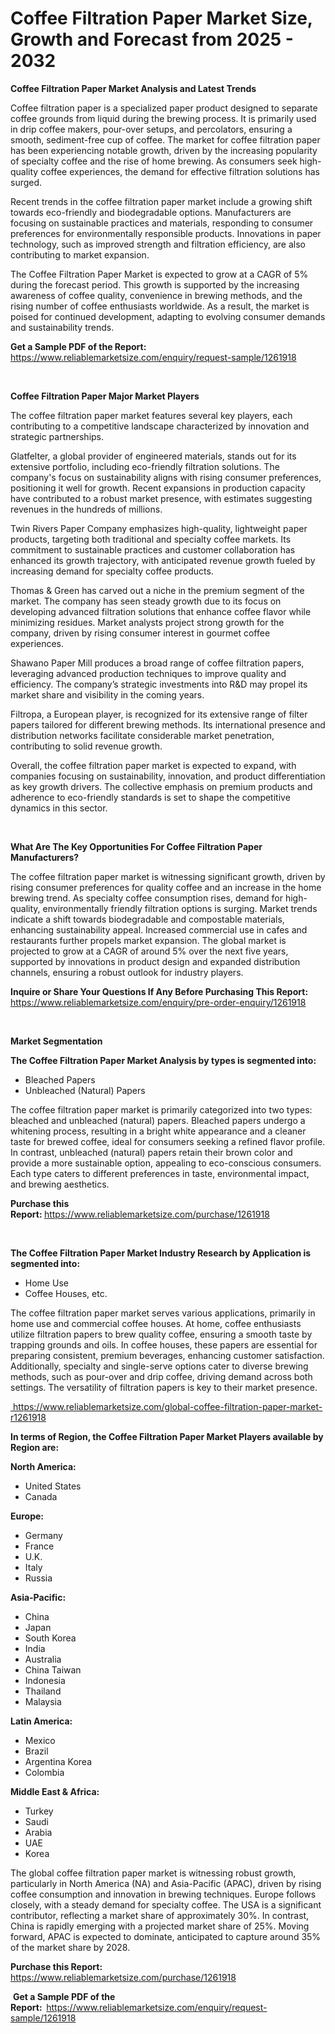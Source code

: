 <p><h1>Coffee Filtration Paper Market Size, Growth and Forecast from 2025 - 2032</h1></p><p><strong>Coffee Filtration Paper Market Analysis and Latest Trends</strong></p>
<p><p>Coffee filtration paper is a specialized paper product designed to separate coffee grounds from liquid during the brewing process. It is primarily used in drip coffee makers, pour-over setups, and percolators, ensuring a smooth, sediment-free cup of coffee. The market for coffee filtration paper has been experiencing notable growth, driven by the increasing popularity of specialty coffee and the rise of home brewing. As consumers seek high-quality coffee experiences, the demand for effective filtration solutions has surged.</p><p>Recent trends in the coffee filtration paper market include a growing shift towards eco-friendly and biodegradable options. Manufacturers are focusing on sustainable practices and materials, responding to consumer preferences for environmentally responsible products. Innovations in paper technology, such as improved strength and filtration efficiency, are also contributing to market expansion. </p><p>The Coffee Filtration Paper Market is expected to grow at a CAGR of 5% during the forecast period. This growth is supported by the increasing awareness of coffee quality, convenience in brewing methods, and the rising number of coffee enthusiasts worldwide. As a result, the market is poised for continued development, adapting to evolving consumer demands and sustainability trends.</p></p>
<p><strong>Get a Sample PDF of the Report:&nbsp;</strong> <a href="https://www.reliablemarketsize.com/enquiry/request-sample/1261918?utm_campaign=2988&utm_medium=2&utm_source=Github&utm_content=ia&utm_term=15042025&utm_id=coffee-filtration-paper">https://www.reliablemarketsize.com/enquiry/request-sample/1261918</a></p>
<p>&nbsp;</p>
<p><strong>Coffee Filtration Paper Major Market Players</strong></p>
<p><p>The coffee filtration paper market features several key players, each contributing to a competitive landscape characterized by innovation and strategic partnerships. </p><p>Glatfelter, a global provider of engineered materials, stands out for its extensive portfolio, including eco-friendly filtration solutions. The company's focus on sustainability aligns with rising consumer preferences, positioning it well for growth. Recent expansions in production capacity have contributed to a robust market presence, with estimates suggesting revenues in the hundreds of millions.</p><p>Twin Rivers Paper Company emphasizes high-quality, lightweight paper products, targeting both traditional and specialty coffee markets. Its commitment to sustainable practices and customer collaboration has enhanced its growth trajectory, with anticipated revenue growth fueled by increasing demand for specialty coffee products.</p><p>Thomas & Green has carved out a niche in the premium segment of the market. The company has seen steady growth due to its focus on developing advanced filtration solutions that enhance coffee flavor while minimizing residues. Market analysts project strong growth for the company, driven by rising consumer interest in gourmet coffee experiences.</p><p>Shawano Paper Mill produces a broad range of coffee filtration papers, leveraging advanced production techniques to improve quality and efficiency. The company’s strategic investments into R&D may propel its market share and visibility in the coming years.</p><p>Filtropa, a European player, is recognized for its extensive range of filter papers tailored for different brewing methods. Its international presence and distribution networks facilitate considerable market penetration, contributing to solid revenue growth.</p><p>Overall, the coffee filtration paper market is expected to expand, with companies focusing on sustainability, innovation, and product differentiation as key growth drivers. The collective emphasis on premium products and adherence to eco-friendly standards is set to shape the competitive dynamics in this sector.</p></p>
<p>&nbsp;</p>
<p><strong>What Are The Key Opportunities For Coffee Filtration Paper Manufacturers?</strong></p>
<p><p>The coffee filtration paper market is witnessing significant growth, driven by rising consumer preferences for quality coffee and an increase in the home brewing trend. As specialty coffee consumption rises, demand for high-quality, environmentally friendly filtration options is surging. Market trends indicate a shift towards biodegradable and compostable materials, enhancing sustainability appeal. Increased commercial use in cafes and restaurants further propels market expansion. The global market is projected to grow at a CAGR of around 5% over the next five years, supported by innovations in product design and expanded distribution channels, ensuring a robust outlook for industry players.</p></p>
<p><strong>Inquire or Share Your Questions If Any Before Purchasing This Report:</strong> <a href="https://www.reliablemarketsize.com/enquiry/pre-order-enquiry/1261918?utm_campaign=2988&utm_medium=2&utm_source=Github&utm_content=ia&utm_term=15042025&utm_id=coffee-filtration-paper">https://www.reliablemarketsize.com/enquiry/pre-order-enquiry/1261918</a></p>
<p>&nbsp;</p>
<p><strong>Market Segmentation</strong></p>
<p><strong>The Coffee Filtration Paper Market Analysis by types is segmented into:</strong></p>
<p><ul><li>Bleached Papers</li><li>Unbleached (Natural) Papers</li></ul></p>
<p><p>The coffee filtration paper market is primarily categorized into two types: bleached and unbleached (natural) papers. Bleached papers undergo a whitening process, resulting in a bright white appearance and a cleaner taste for brewed coffee, ideal for consumers seeking a refined flavor profile. In contrast, unbleached (natural) papers retain their brown color and provide a more sustainable option, appealing to eco-conscious consumers. Each type caters to different preferences in taste, environmental impact, and brewing aesthetics.</p></p>
<p><strong>Purchase this Report:&nbsp;</strong><a href="https://www.reliablemarketsize.com/purchase/1261918?utm_campaign=2988&utm_medium=2&utm_source=Github&utm_content=ia&utm_term=15042025&utm_id=coffee-filtration-paper">https://www.reliablemarketsize.com/purchase/1261918</a></p>
<p>&nbsp;</p>
<p><strong>The Coffee Filtration Paper Market Industry Research by Application is segmented into:</strong></p>
<p><ul><li>Home Use</li><li>Coffee Houses, etc.</li></ul></p>
<p><p>The coffee filtration paper market serves various applications, primarily in home use and commercial coffee houses. At home, coffee enthusiasts utilize filtration papers to brew quality coffee, ensuring a smooth taste by trapping grounds and oils. In coffee houses, these papers are essential for preparing consistent, premium beverages, enhancing customer satisfaction. Additionally, specialty and single-serve options cater to diverse brewing methods, such as pour-over and drip coffee, driving demand across both settings. The versatility of filtration papers is key to their market presence.</p></p>
<p><a href="https://www.reliablemarketsize.com/global-coffee-filtration-paper-market-r1261918?utm_campaign=2988&utm_medium=2&utm_source=Github&utm_content=ia&utm_term=15042025&utm_id=coffee-filtration-paper">&nbsp;https://www.reliablemarketsize.com/global-coffee-filtration-paper-market-r1261918</a></p>
<p><strong>In terms of Region, the Coffee Filtration Paper Market Players available by Region are:</strong></p>
<p>
    <p> <strong> North America: </strong>
        <ul>
            <li>United States</li>
            <li>Canada</li>
        </ul>
        </p> 
    <p> <strong> Europe: </strong>
        <ul>
            <li>Germany</li>
            <li>France</li>
            <li>U.K.</li>
            <li>Italy</li>
            <li>Russia</li>
        </ul>
        </p> 
    <p> <strong> Asia-Pacific: </strong>
        <ul>
            <li>China</li>
            <li>Japan</li>
            <li>South Korea</li>
            <li>India</li>
            <li>Australia</li>
            <li>China Taiwan</li>
            <li>Indonesia</li>
            <li>Thailand</li>
            <li>Malaysia</li>
        </ul>
        </p> 
    <p> <strong> Latin America: </strong>
        <ul>
            <li>Mexico</li>
            <li>Brazil</li>
            <li>Argentina Korea</li>
            <li>Colombia</li>
        </ul>
        </p> 
    <p> <strong> Middle East & Africa: </strong>
        <ul>
            <li>Turkey</li>
            <li>Saudi</li>
            <li>Arabia</li>
            <li>UAE</li>
            <li>Korea</li>
        </ul>
    </p>
    </p>
<p><p>The global coffee filtration paper market is witnessing robust growth, particularly in North America (NA) and Asia-Pacific (APAC), driven by rising coffee consumption and innovation in brewing techniques. Europe follows closely, with a steady demand for specialty coffee. The USA is a significant contributor, reflecting a market share of approximately 30%. In contrast, China is rapidly emerging with a projected market share of 25%. Moving forward, APAC is expected to dominate, anticipated to capture around 35% of the market share by 2028.</p></p>
<p><strong>Purchase this Report: </strong><a href="https://www.reliablemarketsize.com/purchase/1261918?utm_campaign=2988&utm_medium=2&utm_source=Github&utm_content=ia&utm_term=15042025&utm_id=coffee-filtration-paper">https://www.reliablemarketsize.com/purchase/1261918</a></p>
<p>&nbsp;<strong>Get a Sample PDF of the Report:&nbsp;&nbsp;</strong><a href="https://www.reliablemarketsize.com/enquiry/request-sample/1261918?utm_campaign=2988&utm_medium=2&utm_source=Github&utm_content=ia&utm_term=15042025&utm_id=coffee-filtration-paper">https://www.reliablemarketsize.com/enquiry/request-sample/1261918</a></p>
<p><strong></strong></p>
<p><p></p><p></p><p></p></p>
